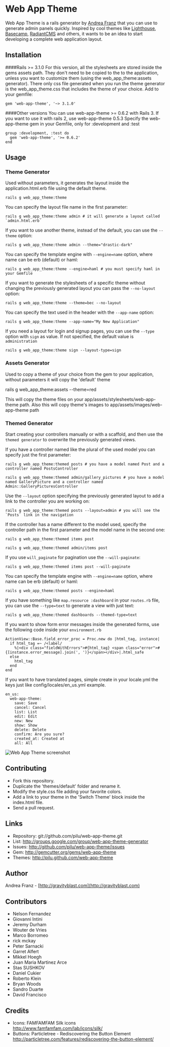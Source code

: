 Web App Theme
=============

Web App Theme is a rails generator by [Andrea Franz](http://gravityblast.com) that you can use to generate admin panels quickly.
Inspired by cool themes like [Lighthouse](http://lighthouseapp.com/), [Basecamp](http://basecamphq.com/), [RadiantCMS](http://radiantcms.org/) and others,
it wants to be an idea to start developing a complete web application layout.

Installation
------------

####Rails >= 3.1.0
For this version, all the stylesheets are stored inside the gems assets path. They don't need to be copied to the to the application, unless you want to customize them (using the web_app_theme:assets generator). There only css file generated when you run the theme generator is the web_app_theme.css that includes the theme of your choice.
Add to your gemfile:

    gem 'web-app-theme', '~> 3.1.0'

####Other versions
You can use web-app-theme >= 0.6.2 with Rails 3. If you want to use it with rails 2, use web-app-theme 0.5.3
Specify the web-app-theme gem in your Gemfile, only for :development and :test

    group :development, :test do
      gem 'web-app-theme', '>= 0.6.2'
    end

Usage
-----

### Theme Generator

Used without parameters, it generates the layout inside the application.html.erb file using the default theme.

    rails g web_app_theme:theme

You can specify the layout file name in the first parameter:

    rails g web_app_theme:theme admin # it will generate a layout called `admin.html.erb`

If you want to use another theme, instead of the default, you can use the `--theme` option:

    rails g web_app_theme:theme admin --theme="drastic-dark"

You can specify the template engine with `--engine=name` option, where name can be erb (default) or haml:

    rails g web_app_theme:theme --engine=haml # you must specify haml in your Gemfile

If you want to generate the stylesheets of a specific theme without changing the previously generated layout you can pass the `--no-layout` option:

    rails g web_app_theme:theme --theme=bec --no-layout


You can specify the text used in the header with the `--app-name` option:

    rails g web_app_theme:theme --app-name="My New Application"
  
If you need a layout for login and signup pages, you can use the `--type` option with `sign` as value. Ìf not specified, the default value is `administration`

    rails g web_app_theme:theme sign --layout-type=sign

### Assets Generator

Used to copy a theme of your choice from the gem to your application, without parameters it will copy the 'default' theme
  
  rails g web_app_theme:assets --theme=red

This will copy the theme files on your app/assets/stylesheets/web-app-theme path.
Also this will copy theme's images to app/assets/images/web-app-theme path

### Themed Generator

Start creating your controllers manually or with a scaffold, and then use the `themed generator` to overwrite the previously generated views.

If you have a controller named like the plural of the used model you can specify just the first parameter:

    rails g web_app_theme:themed posts # you have a model named Post and a controller named PostsController
    
    rails g web_app_theme:themed admin/gallery_pictures # you have a model named GalleryPicture and a controller named Admin::GalleryPicturesController

Use the `--layout` option specifying the previously generated layout to add a link to the controller you are working on:

    rails g web_app_theme:themed posts --layout=admin # you will see the `Posts` link in the navigation

If the controller has a name different to the model used, specify the controller path in the first parameter and the model name in the second one:

    rails g web_app_theme:themed items post
    
    rails g web_app_theme:themed admin/items post

If you use `will_paginate` for pagination use the `--will-paginate`:

    rails g web_app_theme:themed items post --will-paginate

You can specify the template engine with `--engine=name` option, where name can be erb (default) or haml:

    rails g web_app_theme:themed posts --engine=haml

If you have something like `map.resource :dashboard` in your `routes.rb` file, you can use the `--type=text` to generate a view with just text:
    
    rails g web_app_theme:themed dashboards --themed-type=text

If you want to show form error messages inside the generated forms, use the following code inside your `environment.rb`

    ActionView::Base.field_error_proc = Proc.new do |html_tag, instance| 
      if html_tag =~ /<label/
        %|<div class="fieldWithErrors">#{html_tag} <span class="error">#{[instance.error_message].join(', ')}</span></div>|.html_safe
      else
        html_tag
      end
    end

If you want to have translated pages, simple create in your locale.yml the keys just like config/locales/en_us.yml example.

	en_us:
	  web-app-theme: 
	    save: Save
	    cancel: Cancel
	    list: List
	    edit: Edit
	    new: New
	    show: Show
	    delete: Delete
	    confirm: Are you sure?
	    created_at: Created at
	    all: All


![Web App Theme screenshot](http://img.skitch.com/20091109-c2k618qerx1ysw5ytxsighuf3f.jpg)

Contributing
---

* Fork this repository.
* Duplicate the  'themes/default' folder and rename it.
* Modify the style.css file adding your favorite colors.
* Add a link to your theme in the 'Switch Theme' block inside the index.html file.
* Send a pull request.

Links
-----

* Repository: git://github.com/pilu/web-app-theme.git
* List: <http://groups.google.com/group/web-app-theme-generator>
* Issues: <http://github.com/pilu/web-app-theme/issues>
* Gem: <http://gemcutter.org/gems/web-app-theme>
* Themes: <http://pilu.github.com/web-app-theme>

Author
------

Andrea Franz - [http://gravityblast.com](http://gravityblast.com)

Contributors
------------

* Nelson Fernandez
* Giovanni Intini
* Jeremy Durham
* Wouter de Vries
* Marco Borromeo
* rick mckay
* Peter Sarnacki
* Garret Alfert
* Mikkel Hoegh
* Juan Maria Martinez Arce
* Stas SUSHKOV
* Daniel Cukier
* Roberto Klein
* Bryan Woods
* Sandro Duarte
* David Francisco

Credits
-------

* Icons: FAMFAMFAM Silk icons <http://www.famfamfam.com/lab/icons/silk/>
* Buttons: Particletree - Rediscovering the Button Element <http://particletree.com/features/rediscovering-the-button-element/>
